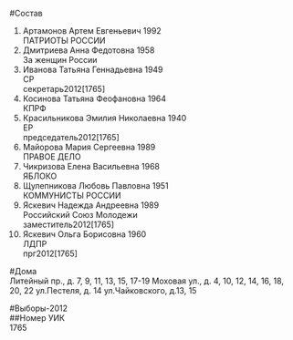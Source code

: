 #Состав  
1. Артамонов Артем Евгеньевич 1992  
    ПАТРИОТЫ РОССИИ  
2. Дмитриева Анна Федотовна 1958  
    За женщин России  
3. Иванова Татьяна Геннадьевна 1949  
    СР  
    секретарь2012[1765]  
4. Косинова Татьяна Феофановна 1964  
    КПРФ  
5. Красильникова Эмилия Николаевна 1940  
    ЕР  
    председатель2012[1765]  
6. Майорова Мария Сергеевна 1989  
    ПРАВОЕ ДЕЛО  
7. Чикризова Елена Васильевна 1968  
    ЯБЛОКО  
8. Щулепникова Любовь Павловна 1951  
    КОММУНИСТЫ РОССИИ  
9. Яскевич Надежда Андреевна 1989  
    Российский Союз Молодежи  
    заместитель2012[1765]  
10. Яскевич Ольга Борисовна 1960  
    ЛДПР  
    прг2012[1765]  
  
#Дома  
Литейный пр., д. 7, 9, 11, 13, 15, 17-19 Моховая ул., д. 4, 10, 12, 14, 16, 18, 20, 22 ул.Пестеля, д. 14 ул.Чайковского, д.13, 15  
  
#Выборы-2012  
##Номер УИК  
1765  
